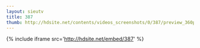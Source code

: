 ```yaml
---
layout: sieutv
title: 387
thumb: http://hdsite.net/contents/videos_screenshots/0/387/preview_360p.mp4.jpg
---
```

{% include iframe src='http://hdsite.net/embed/387' %}
 
